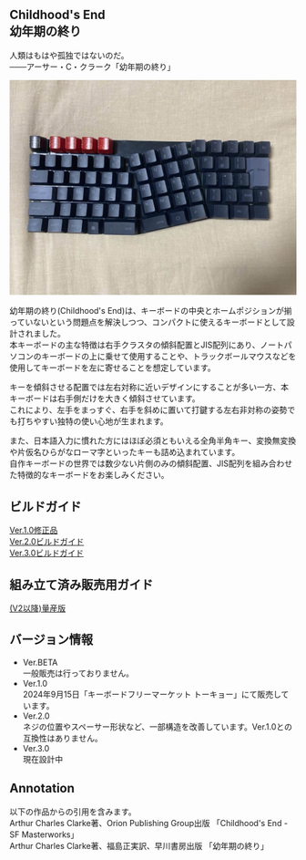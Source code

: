 Childhood's End  
幼年期の終り
----------------------------
人類はもはや孤独ではないのだ。  
───アーサー・C・クラーク「幼年期の終り」  
  
![Ver.1.0](img/CE-1.jpg)

幼年期の終り(Childhood's End)は、キーボードの中央とホームポジションが揃っていないという問題点を解決しつつ、コンパクトに使えるキーボードとして設計されました。  
本キーボードの主な特徴は右手クラスタの傾斜配置とJIS配列にあり、ノートパソコンのキーボードの上に乗せて使用することや、トラックボールマウスなどを使用してキーボードを左に寄せることを想定しています。  
  
キーを傾斜させる配置では左右対称に近いデザインにすることが多い一方、本キーボードは右手側だけを大きく傾斜させています。  
これにより、左手をまっすぐ、右手を斜めに置いて打鍵する左右非対称の姿勢でも打ちやすい独特の使い心地が生まれます。  
  
また、日本語入力に慣れた方にはほぼ必須ともいえる全角半角キー、変換無変換や片仮名ひらがなローマ字といったキーも詰め込まれています。  
自作キーボードの世界では数少ない片側のみの傾斜配置、JIS配列を組み合わせた特徴的なキーボードをお楽しみください。

## ビルドガイド
[Ver.1.0修正品](build-guide/ver-keyflea2024.md)  
[Ver.2.0ビルドガイド](build-guide/ver-2.md)  
[Ver.3.0ビルドガイド](build-guide/ver-3.md)

## 組み立て済み販売用ガイド
[(V2以降)量産版](guide/ver-stable.md)

## バージョン情報

- Ver.BETA  
  一般販売は行っておりません。
- Ver.1.0  
  2024年9月15日「キーボードフリーマーケット トーキョー」にて販売しています。
- Ver.2.0  
  ネジの位置やスペーサー形状など、一部構造を改善しています。Ver.1.0との互換性はありません。
- Ver.3.0  
  現在設計中
## Annotation
以下の作品からの引用を含みます。  
Arthur Charles Clarke著、Orion Publishing Group出版 「Childhood's End - SF Masterworks」  
Arthur Charles Clarke著、福島正実訳、早川書房出版 「幼年期の終り」
